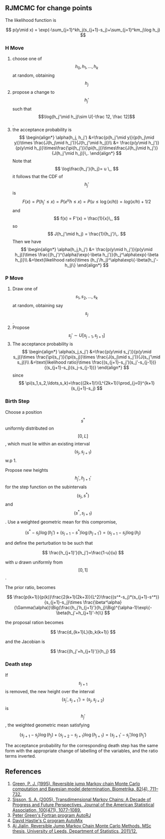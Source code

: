 ## RJMCMC for change points

The likelihood function is 

$$
p(y\mid x) = \exp(-\sum_{j=1}^kh_j(s_{j+1}-s_j)+\sum_{j=1}^km_j\log h_j)
$$

### H Move

1. choose one of $$h_0,h_1,\ldots,h_k$$ at random, obtaining $$h_j$$
2. propose a change to $$h_j'$$ such that $$\log(h_j'\mid h_j)\sim U[-\frac 12, \frac 12]$$.
3. the acceptance probability is 
$$
\begin{align*}
\alpha(h_j, h_j') &=\frac{p(h_j'\mid y)}{p(h_j\mid y)}\times \frac{J(h_j\mid h_j')}{J(h_j'\mid h_j)}\\
&= \frac{p(y\mid h_j')}{p(y\mid h_j)}\times\frac{\pi(h_j')}{\pi(h_j)}\times\frac{J(h_j\mid h_j')}{J(h_j'\mid h_j)}\,.
\end{align*}
$$
Note that 
$$
\log\frac{h_j'}{h_j}= u \,,
$$
it follows that the CDF of $$h_j'$$ is 
$$
F(x) = P(h_j'\le x) = P(e^uh\le x) = P(u\le \log(x/h)) = log(x/h) + 1/2
$$
and 
$$
f(x) = F'(x) = \frac{1}{x}\,,
$$
so 
$$
J(h_j'\mid h_j) = \frac{1}{h_j'}\,.
$$
Then we have
$$
\begin{align*}
\alpha(h_j,h_j') &= \frac{p(y\mid h_j')}{p(y\mid h_j)}\times \frac{(h_j')^{\alpha}\exp(-\beta h_j')}{h_j^\alpha\exp(-\beta h_j)}\\
&=\text{likelihood ratio}\times (h_j'/h_j)^\alpha\exp\{-\beta(h_j'-h_j)\}
\end{align*}
$$

### P Move

1. Draw one of $$s_1,s_2,\ldots,s_k$$ at random, obtaining say $$s_j$$.
2. Propose $$s_j'\sim U[s_{j-1}, s_{j+1}]$$
3. The acceptance probability is 
$$
\begin{align*}
\alpha(s_j,s_j') &=\frac{p(y\mid s_j')}{p(y\mid s_j)}\times \frac{\pi(s_j')}{\pi(s_j)}\times \frac{J(s_j\mid s_j')}{J(s_j'\mid s_j)}\\
&=\text{likelihood ratio}\times \frac{(s_{j+1}-s_j')(s_j'-s_{j-1})}{(s_{j+1}-s_j)(s_j-s_{j-1})}
\end{align*}
$$
since 
$$
\pi(s_1,s_2,\ldots,s_k)=\frac{(2k+1)!}{L^{2k+1}}\prod_{j=0}^{k+1}(s_{j+1}-s_j)
$$

### Birth Step

Choose a position $$s^*$$ uniformly distributed on $$[0,L]$$, which must lie within an existing interval $$(s_j,s_{j+1})$$ w.p 1. 

Propose new heights $$h_j', h_{j+1}'$$ for the step function on the subintervals $$(s_j,s^*)$$ and $$(s^*,s_{j+1})$$. Use a weighted geometric mean for this compromise,

$$
(s^*-s_j)\log(h_j') + (s_{j+1}-s^*)\log(h_{j+1}')=(s_{j+1}-s_j)\log(h_j)
$$

and define the perturbation to be such that 

$$
\frac{h_{j+1}'}{h_j'}=\frac{1-u}{u}
$$

with $u$ drawn uniformly from $$[0,1]$$.

The prior ratio, becomes 

$$
\frac{p(k+1)}{p(k)}\frac{2(k+1)(2k+3)}{L^2}\frac{(s^*-s_j)*(s_{j+1}-s^*)}{s_{j+1}-s_j}\times \frac{\beta^\alpha}{\Gamma(\alpha)}\Big(\frac{h_j'h_{j+1}'}{h_j}\Big)^{\alpha-1}\exp\{-\beta(h_j'+h_{j+1}'-h)\}
$$

the proposal ration becomes 

$$
\frac{d_{k+1}L}{b_k(k+1)}
$$

and the Jacobian is 

$$
\frac{(h_j'+h_{j+1}')}{h_j}
$$

### Death step

If $$s_{j+1}$$ is removed, the new height over the interval $$(s_j',s_{j+1}')=(s_j,s_{j+2})$$ is $$h_j'$$, the weighted geometric mean satisfying

$$
(s_{j+1}-s_j)\log(h_j) + (s_{j+2}-s_{j+1})\log(h_{j+1}) = (s_{j+1}'-s_j')\log(h_j')
$$

The acceptance probability for the corresponding death step has the same form with the appropriate change of labelling of the variables, and the ratio terms inverted.




## References

1. [Green, P. J. (1995). Reversible jump Markov chain Monte Carlo computation and Bayesian model determination. Biometrika, 82(4), 711–732.](https://doi.org/10.1093/biomet/82.4.711)
2. [Sisson, S. A. (2005). Transdimensional Markov Chains: A Decade of Progress and Future Perspectives. Journal of the American Statistical Association, 100(471), 1077–1089.](https://doi.org/10.1198/016214505000000664)
3. [Peter Green's Fortran program AutoRJ](https://people.maths.bris.ac.uk/~mapjg/AutoRJ/)
4. [David Hastie's C program AutoMix](http://www.davidhastie.me.uk/software/automix/)
5. [Ai Jialin, Reversible Jump Markov Chain Monte Carlo Methods. MSc thesis, University of Leeds, Department of Statistics, 2011/12.](http://www1.maths.leeds.ac.uk/~voss/projects/2011-RJMCMC/)
